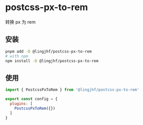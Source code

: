 # postcss-px-to-rem

转换 px 为 rem

## 安装

```bash
pnpm add -D @lingjhf/postcss-px-to-rem 
# with npm
npm install -D @lingjhf/postcss-px-to-rem
```

## 使用

```js
import { PostcssPxToRem } from '@lingjhf/postcss-px-to-rem'

export const config = {
  plugins: [
    PostcssPxToRem({})
  ]
}
```
